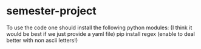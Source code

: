 # semester-project

To use the code one should install the following python modules:
(I think it would be best if we just provide a yaml file)
pip install regex (enable to deal better with non ascii letters!)

